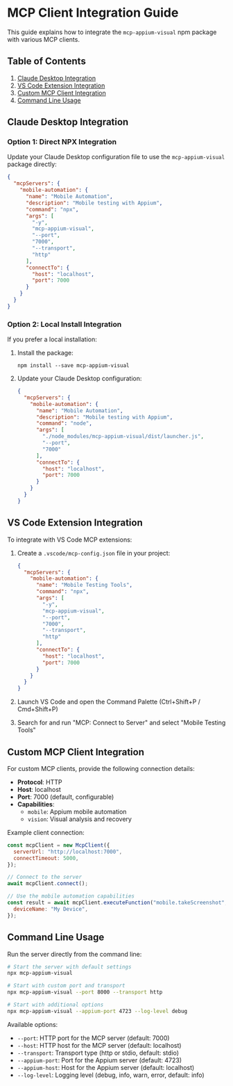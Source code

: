 # MCP Client Integration Guide

This guide explains how to integrate the `mcp-appium-visual` npm package with various MCP clients.

## Table of Contents

1. [Claude Desktop Integration](#claude-desktop-integration)
2. [VS Code Extension Integration](#vs-code-extension-integration)
3. [Custom MCP Client Integration](#custom-mcp-client-integration)
4. [Command Line Usage](#command-line-usage)

## Claude Desktop Integration

### Option 1: Direct NPX Integration

Update your Claude Desktop configuration file to use the `mcp-appium-visual` package directly:

```json
{
  "mcpServers": {
    "mobile-automation": {
      "name": "Mobile Automation",
      "description": "Mobile testing with Appium",
      "command": "npx",
      "args": [
        "-y",
        "mcp-appium-visual",
        "--port",
        "7000",
        "--transport",
        "http"
      ],
      "connectTo": {
        "host": "localhost",
        "port": 7000
      }
    }
  }
}
```

### Option 2: Local Install Integration

If you prefer a local installation:

1. Install the package:

   ```
   npm install --save mcp-appium-visual
   ```

2. Update your Claude Desktop configuration:
   ```json
   {
     "mcpServers": {
       "mobile-automation": {
         "name": "Mobile Automation",
         "description": "Mobile testing with Appium",
         "command": "node",
         "args": [
           "./node_modules/mcp-appium-visual/dist/launcher.js",
           "--port",
           "7000"
         ],
         "connectTo": {
           "host": "localhost",
           "port": 7000
         }
       }
     }
   }
   ```

## VS Code Extension Integration

To integrate with VS Code MCP extensions:

1. Create a `.vscode/mcp-config.json` file in your project:

   ```json
   {
     "mcpServers": {
       "mobile-automation": {
         "name": "Mobile Testing Tools",
         "command": "npx",
         "args": [
           "-y",
           "mcp-appium-visual",
           "--port",
           "7000",
           "--transport",
           "http"
         ],
         "connectTo": {
           "host": "localhost",
           "port": 7000
         }
       }
     }
   }
   ```

2. Launch VS Code and open the Command Palette (Ctrl+Shift+P / Cmd+Shift+P)
3. Search for and run "MCP: Connect to Server" and select "Mobile Testing Tools"

## Custom MCP Client Integration

For custom MCP clients, provide the following connection details:

- **Protocol**: HTTP
- **Host**: localhost
- **Port**: 7000 (default, configurable)
- **Capabilities**:
  - `mobile`: Appium mobile automation
  - `vision`: Visual analysis and recovery

Example client connection:

```javascript
const mcpClient = new McpClient({
  serverUrl: "http://localhost:7000",
  connectTimeout: 5000,
});

// Connect to the server
await mcpClient.connect();

// Use the mobile automation capabilities
const result = await mcpClient.executeFunction("mobile.takeScreenshot", {
  deviceName: "My Device",
});
```

## Command Line Usage

Run the server directly from the command line:

```bash
# Start the server with default settings
npx mcp-appium-visual

# Start with custom port and transport
npx mcp-appium-visual --port 8000 --transport http

# Start with additional options
npx mcp-appium-visual --appium-port 4723 --log-level debug
```

Available options:

- `--port`: HTTP port for the MCP server (default: 7000)
- `--host`: HTTP host for the MCP server (default: localhost)
- `--transport`: Transport type (http or stdio, default: stdio)
- `--appium-port`: Port for the Appium server (default: 4723)
- `--appium-host`: Host for the Appium server (default: localhost)
- `--log-level`: Logging level (debug, info, warn, error, default: info)
